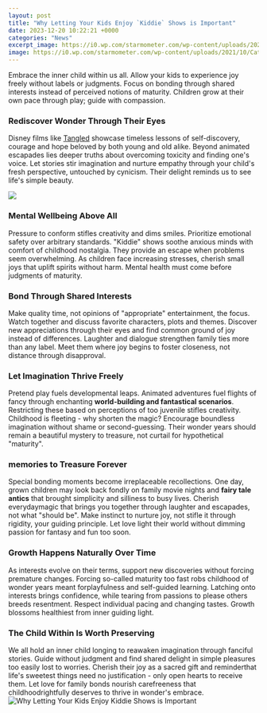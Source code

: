 ```yaml
---
layout: post
title: "Why Letting Your Kids Enjoy `Kiddie` Shows is Important"
date: 2023-12-20 10:22:21 +0000
categories: "News"
excerpt_image: https://i0.wp.com/starmometer.com/wp-content/uploads/2021/10/Catch-YeY-loved-shows-on-Jeepney-TV.jpg?resize=576%2C324&amp;ssl=1
image: https://i0.wp.com/starmometer.com/wp-content/uploads/2021/10/Catch-YeY-loved-shows-on-Jeepney-TV.jpg?resize=576%2C324&amp;ssl=1
---
```


Embrace the inner child within us all. Allow your kids to experience joy freely without labels or judgments. Focus on bonding through shared interests instead of perceived notions of maturity. Children grow at their own pace through play; guide with compassion.
### Rediscover Wonder Through Their Eyes   
Disney films like [Tangled](https://fistore.mysenprints.com/collection/adkisson) showcase timeless lessons of self-discovery, courage and hope beloved by both young and old alike. Beyond animated escapades lies deeper truths about overcoming toxicity and finding one's voice. Let stories stir imagination and nurture empathy through your child's fresh perspective, untouched by cynicism. Their delight reminds us to see life's simple beauty.

![](https://www.animationxpress.com/images/final-kiddy-world-poster.jpg)
### Mental Wellbeing Above All 
Pressure to conform stifles creativity and dims smiles. Prioritize emotional safety over arbitrary standards. "Kiddie" shows soothe anxious minds with comfort of childhood nostalgia. They provide an escape when problems seem overwhelming. As children face increasing stresses, cherish small joys that uplift spirits without harm. Mental health must come before judgments of maturity.
### Bond Through Shared Interests
Make quality time, not opinions of "appropriate" entertainment, the focus. Watch together and discuss favorite characters, plots and themes. Discover new appreciations through their eyes and find common ground of joy instead of differences. Laughter and dialogue strengthen family ties more than any label. Meet them where joy begins to foster closeness, not distance through disapproval.  
### Let Imagination Thrive Freely   
Pretend play fuels developmental leaps. Animated adventures fuel flights of fancy through enchanting **world-building and fantastical scenarios**. Restricting these based on perceptions of too juvenile stifles creativity. Childhood is fleeting - why shorten the magic? Encourage boundless imagination without shame or second-guessing. Their wonder years should remain a beautiful mystery to treasure, not curtail for hypothetical "maturity".
### memories to Treasure Forever
Special bonding moments become irreplaceable recollections. One day, grown children may look back fondly on family movie nights and **fairy tale antics** that brought simplicity and silliness to busy lives. Cherish everydaymagic that brings you together through laughter and escapades, not what "should be". Make instinct to nurture joy, not stifle it through rigidity, your guiding principle. Let love light their world without dimming passion for fantasy and fun too soon.
### Growth Happens Naturally Over Time   
As interests evolve on their terms, support new discoveries without forcing premature changes. Forcing so-called maturity too fast robs childhood of wonder years meant forplayfulness and self-guided learning. Latching onto interests brings confidence, while tearing from passions to please others breeds resentment. Respect individual pacing and changing tastes. Growth blossoms healthiest from inner guiding light.
### The Child Within Is Worth Preserving  
We all hold an inner child longing to reawaken imagination through fanciful stories. Guide without judgment and find shared delight in simple pleasures too easily lost to worries. Cherish their joy as a sacred gift and reminderthat life's sweetest things need no justification - only open hearts to receive them. Let love for family bonds nourish carefreeness that childhoodrightfully deserves to thrive in wonder's embrace.
![Why Letting Your Kids Enjoy `Kiddie` Shows is Important](https://i0.wp.com/starmometer.com/wp-content/uploads/2021/10/Catch-YeY-loved-shows-on-Jeepney-TV.jpg?resize=576%2C324&amp;ssl=1)